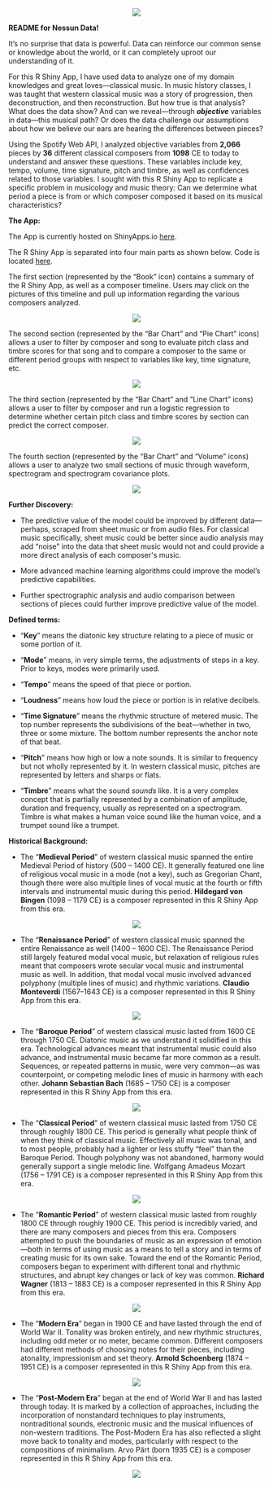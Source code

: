 <p align = "center">
    <img src = "https://user-images.githubusercontent.com/86251317/149637326-21825033-6ea4-429b-903b-a0560e10e49b.png" />
</p>

**README for Nessun Data!**

It’s no surprise that data is powerful. Data can reinforce our common sense or knowledge about the world, or it can completely uproot our understanding of it.

For this R Shiny App, I have used data to analyze one of my domain knowledges and great loves—classical music. In music history classes, I was taught that western classical music was a story of progression, then deconstruction, and then reconstruction. But how true is that analysis? What does the data show? And can we reveal—through ***objective*** variables in data—this musical path? Or does the data challenge our assumptions about how we believe our ears are hearing the differences between pieces?

Using the Spotify Web API, I analyzed objective variables from **2,066** pieces by **36** different classical composers from **1098** CE to today to understand and answer these questions. These variables include key, tempo, volume, time signature, pitch and timbre, as well as confidences related to those variables. I sought with this R Shiny App to replicate a specific problem in musicology and music theory: Can we determine what period a piece is from or which composer composed it based on its musical characteristics?

**The App:**

The App is currently hosted on ShinyApps.io <a href="https://vzwfqh-charre2021.shinyapps.io/NessunData/">here</a>.

The R Shiny App is separated into four main parts as shown below. Code is located <a href="https://github.com/charre2021/NSS_Midcourse_Project_charre2021/tree/main/NSS_Midcourse_Project">here</a>.

The first section (represented by the “Book” icon) contains a summary of the R Shiny App, as well as a composer timeline. Users may click on the pictures of this timeline and pull up information regarding the various composers analyzed.

<p align = "center">
    <img src = "https://user-images.githubusercontent.com/86251317/150620068-fe6e55ea-1870-492a-a293-707486516076.gif" />
</p>

The second section (represented by the “Bar Chart” and “Pie Chart” icons) allows a user to filter by composer and song to evaluate pitch class and timbre scores for that song and to compare a composer to the same or different period groups with respect to variables like key, time signature, etc.

<p align = "center">
    <img src = "https://user-images.githubusercontent.com/86251317/150620446-30c4f0db-c159-4010-8432-acdd72f0d82a.gif" />
</p>

The third section (represented by the “Bar Chart” and “Line Chart” icons) allows a user to filter by composer and run a logistic regression to determine whether certain pitch class and timbre scores by section can predict the correct composer.

<p align = "center">
    <img src = "https://user-images.githubusercontent.com/86251317/150620690-da8979de-e0b3-4906-ae8a-389e9a7fbfa2.gif" />
</p>

The fourth section (represented by the “Bar Chart” and “Volume” icons) allows a user to analyze two small sections of music through waveform, spectrogram and spectrogram covariance plots.

<p align = "center">
    <img src = "https://user-images.githubusercontent.com/86251317/150620916-d4c0028b-3e12-4115-a127-0cd802505a42.gif" />
</p>

**Further Discovery:**

-   The predictive value of the model could be improved by different data—perhaps, scraped from sheet music or from audio files. For classical music specifically, sheet music could be better since audio analysis may add “noise” into the data that sheet music would not and could provide a more direct analysis of each composer's music.
    
-   More advanced machine learning algorithms could improve the model’s predictive capabilities.
    
-   Further spectrographic analysis and audio comparison between sections of pieces could further improve predictive value of the model.

**Defined terms:**

-   “**Key**” means the diatonic key structure relating to a piece of music or some portion of it.
    
-   “**Mode**” means, in very simple terms, the adjustments of steps in a key. Prior to keys, modes were primarily used.
    
-   “**Tempo**” means the speed of that piece or portion.

-   “**Loudness**” means how loud the piece or portion is in relative decibels.
    
-   “**Time Signature**” means the rhythmic structure of metered music. The top number represents the subdivisions of the beat—whether in two, three or some mixture. The bottom number represents the anchor note of that beat.
    
-   “**Pitch**” means how high or low a note sounds. It is similar to frequency but not wholly represented by it. In western classical music, pitches are represented by letters and sharps or flats.
    
-   “**Timbre**” means what the sound *sounds* like. It is a very complex concept that is partially represented by a combination of amplitude, duration and frequency, usually as represented on a spectrogram. Timbre is what makes a human voice sound like the human voice, and a trumpet sound like a trumpet.

**Historical Background:**

-   The “**Medieval Period**” of western classical music spanned the entire Medieval Period of history (500 – 1400 CE). It generally featured one line of religious vocal music in a mode (not a key), such as Gregorian Chant, though there were also multiple lines of vocal music at the fourth or fifth intervals and instrumental music during this period. **Hildegard von Bingen** (1098 – 1179 CE) is a composer represented in this R Shiny App from this era.

<p align = "center">
    <img src = "https://user-images.githubusercontent.com/86251317/149637464-589c4c10-b007-44a7-a39e-8c163425ebc9.png" />
</p>

-   The “**Renaissance Period**” of western classical music spanned the entire Renaissance as well (1400 – 1600 CE). The Renaissance Period still largely featured modal vocal music, but relaxation of religious rules meant that composers wrote secular vocal music and instrumental music as well. In addition, that modal vocal music involved advanced polyphony (multiple lines of music) and rhythmic variations. **Claudio Monteverdi** (1567–1643 CE) is a composer represented in this R Shiny App from this era.
    
<p align = "center">
    <img src = "https://user-images.githubusercontent.com/86251317/149637476-33f7c795-590c-4cf0-8ef5-0e633ee698f1.png" />
</p>

-   The “**Baroque Period**” of western classical music lasted from 1600 CE through 1750 CE. Diatonic music as we understand it solidified in this era. Technological advances meant that instrumental music could also advance, and instrumental music became far more common as a result. Sequences, or repeated patterns in music, were very common—as was counterpoint, or competing melodic lines of music in harmony with each other. **Johann Sebastian Bach** (1685 – 1750 CE) is a composer represented in this R Shiny App from this era.

<p align = "center">
    <img src = "https://user-images.githubusercontent.com/86251317/149637500-cb6e42c4-9a38-46ba-b776-a6271023d135.png" />
</p>

-   The “**Classical Period**” of western classical music lasted from 1750 CE through roughly 1800 CE. This period is generally what people think of when they think of classical music. Effectively all music was tonal, and to most people, probably had a lighter or less stuffy “feel” than the Baroque Period. Though polyphony was not abandoned, harmony would generally support a single melodic line. Wolfgang Amadeus Mozart (1756 – 1791 CE) is a composer represented in this R Shiny App from this era.

<p align = "center">
    <img src = "https://user-images.githubusercontent.com/86251317/149637512-58d7c47f-a99b-44eb-aa62-dd0c0890f00f.png" />
</p>

-   The “**Romantic Period**” of western classical music lasted from roughly 1800 CE through roughly 1900 CE. This period is incredibly varied, and there are many composers and pieces from this era. Composers attempted to push the boundaries of music as an expression of emotion—both in terms of using music as a means to tell a story and in terms of creating music for its own sake. Toward the end of the Romantic Period, composers began to experiment with different tonal and rhythmic structures, and abrupt key changes or lack of key was common. **Richard Wagner** (1813 – 1883 CE) is a composer represented in this R Shiny App from this era.

<p align = "center">
    <img src = "https://user-images.githubusercontent.com/86251317/149637530-56d88d25-f99d-4ce3-9806-c9293de5979c.png" />
</p>

-   The “**Modern Era**” began in 1900 CE and have lasted through the end of World War II. Tonality was broken entirely, and new rhythmic structures, including odd meter or no meter, became common. Different composers had different methods of choosing notes for their pieces, including atonality, impressionism and set theory. **Arnold Schoenberg** (1874 – 1951 CE) is a composer represented in this R Shiny App from this era.

<p align = "center">
    <img src = "https://user-images.githubusercontent.com/86251317/149637535-5a6a2f3f-157d-4b8f-b326-a97537bbadc6.png" />
</p>

-   The “**Post-Modern Era**” began at the end of World War II and has lasted through today. It is marked by a collection of approaches, including the incorporation of nonstandard techniques to play instruments, nontraditional sounds, electronic music and the musical influences of non-western traditions. The Post-Modern Era has also reflected a slight move back to tonality and modes, particularly with respect to the compositions of minimalism. Arvo Pärt (born 1935 CE) is a composer represented in this R Shiny App from this era.

<p align = "center">
    <img src = "https://user-images.githubusercontent.com/86251317/149637546-73464b66-b7d5-4c4b-aafa-86a829259bfd.png" />
</p>

